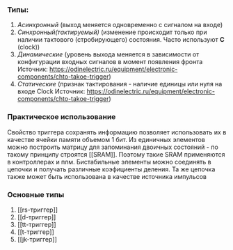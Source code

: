 ### Типы:  
1. *Асинхронный* (выход меняется одновременно с сигналом на входе)
2. *Синхронный(тактируемый)* (изменение происходит только при наличии тактового (стробирующего) состояния. Часто используют **C** (clock))
1. *Динамические*  (уровень выхода меняется в зависимости от конфигурации входных сигналов в момент появления фронта
Источник: https://odinelectric.ru/equipment/electronic-components/chto-takoe-trigger)
2. *Статические* (признак тактирования - наличие единицы или нуля на входе Clock
Источник: https://odinelectric.ru/equipment/electronic-components/chto-takoe-trigger)

### Практическое использование
Свойство триггера сохранять информацию позволяет использовать их в качестве ячейки памяти объемом 1 бит. Из единичных элементов можно построить матрицу для запоминания двоичных состояний - по такому принципу строятся [[SRAM]]. Поэтому такие SRAM применяются в контроллерах и плм. 
Бистабильные элементы можно соединять в цепочки и получать различные коэфициенты деления. Та же цепочка также может быть использована в качестве источника импульсов

### Основные типы
1. [[rs-триггер]]
2. [[d-триггер]]
3. [[tt-триггер]]
4. [[t-триггер]]
5. [[jk-триггер]]